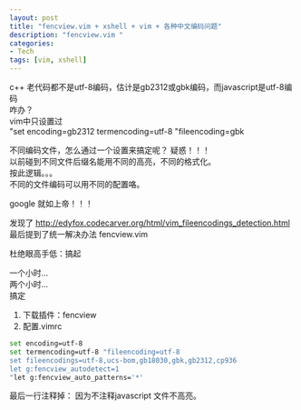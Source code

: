 ```yaml
---
layout: post
title: "fencview.vim + xshell + vim + 各种中文编码问题"
description: "fencview.vim "
categories: 
- Tech
tags: [vim, xshell]
---
```

 

c++ 老代码都不是utf-8编码，估计是gb2312或gbk编码，而javascript是utf-8编码  
咋办？   
vim中只设置过  
  "set encoding=gb2312 termencoding=utf-8 "fileencoding=gbk   

不同编码文件，怎么通过一个设置来搞定呢？ 疑惑！！！  
以前碰到不同文件后缀名能用不同的高亮，不同的格式化。    
按此逻辑。。。  
不同的文件编码可以用不同的配置咯。  

google 就如上帝！！！  

发现了 http://edyfox.codecarver.org/html/vim_fileencodings_detection.html   
最后提到了统一解决办法 fencview.vim   

杜绝眼高手低：搞起

一个小时...  
两个小时...  
搞定   
1. 下载插件：fencview  
2. 配置.vimrc 
``` bash 
set encoding=utf-8
set termencoding=utf-8 "fileencoding=utf-8
set fileencodings=utf-8,ucs-bom,gb18030,gbk,gb2312,cp936
let g:fencview_autodetect=1
"let g:fencview_auto_patterns='*'
```
最后一行注释掉： 因为不注释javascript 文件不高亮。
